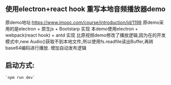 ## 使用electron+react hook 重写本地音频播放器demo

原demo地址:https://www.imooc.com/course/introduction/id/1198
原demo采用的是electron + 原生js +  Bootstarp 实现
本demo使用electron + webpack(react hook) + antd 实现
比原视频demo修改了播放逻辑,因为在的开发模式中,new Audio()获取不到本地文件,所以使用fs.readfile读出Buffer,再转base64编码进行播放.
增加自动发布逻辑

## 启动方式:

    `npm run dev`



